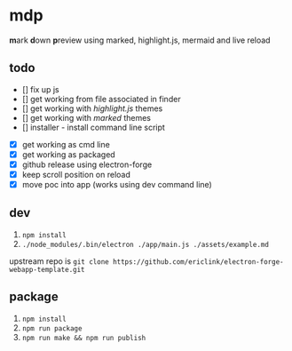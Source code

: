 # mdp

**m**ark **d**own **p**review using marked, highlight.js, mermaid and live reload

## todo

- [] fix up js
- [] get working from file associated in finder
- [] get working with *highlight.js* themes
- [] get working with *marked* themes
- [] installer - install command line script
- [x] get working as cmd line
- [x] get working as packaged
- [x] github release using electron-forge
- [x] keep scroll position on reload
- [x] move poc into app (works using dev command line)

## dev
1. `npm install`
1. `./node_modules/.bin/electron ./app/main.js ./assets/example.md`

upstream repo is `git clone https://github.com/ericlink/electron-forge-webapp-template.git`

## package
1. `npm install`
1. `npm run package`
1. `npm run make && npm run publish`

